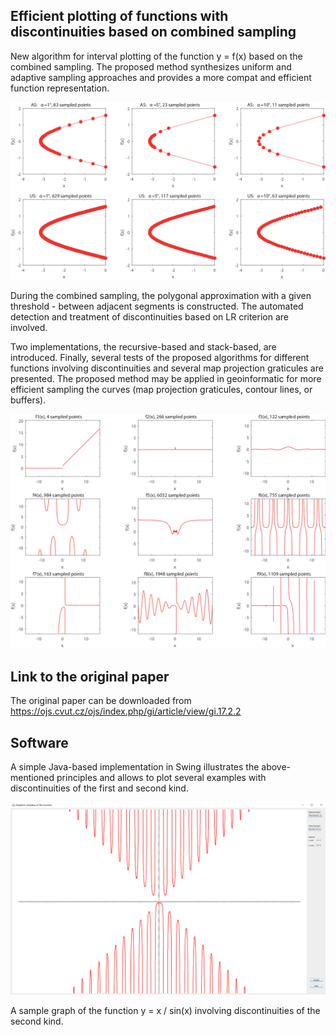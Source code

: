 ## Efficient plotting of functions with discontinuities based on combined sampling

New algorithm for interval plotting of the function y = f(x) based on the combined sampling. The proposed method synthesizes uniform and adaptive sampling approaches and provides a more compat and efficient function representation. 

![Image1](adaptive_sampling.png)

During the combined sampling, the polygonal approximation with a given threshold - between adjacent segments is constructed. The automated detection and treatment of discontinuities based on LR criterion are involved. 

Two implementations, the recursive-based and stack-based, are introduced. Finally, several tests of the proposed algorithms for different functions involving discontinuities and several map projection graticules are presented. The proposed method may be applied in geoinformatic for more efficient sampling the curves (map projection graticules, contour lines, or buffers). 

![Image2](sampled_functions.png)

## Link to the original paper
The original paper can be downloaded from
https://ojs.cvut.cz/ojs/index.php/gi/article/view/gi.17.2.2

## Software
A simple Java-based implementation in Swing illustrates the above-mentioned principles and allows to plot several examples with discontinuities of the first and second kind.

![Image3](sampling_java.png)

A sample graph of the function y = x / sin(x) involving discontinuities of the second kind.
